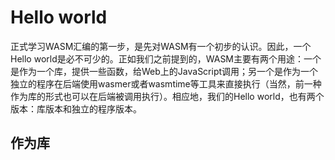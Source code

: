 # Hello world

正式学习WASM汇编的第一步，是先对WASM有一个初步的认识。因此，一个Hello world是必不可少的。正如我们之前提到的，WASM主要有两个用途：一个是作为一个库，提供一些函数，给Web上的JavaScript调用；另一个是作为一个独立的程序在后端使用wasmer或者wasmtime等工具来直接执行（当然，前一种作为库的形式也可以在后端被调用执行）。相应地，我们的Hello world，也有两个版本：库版本和独立的程序版本。

## 作为库


